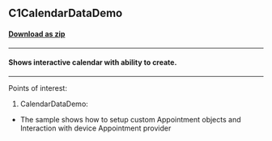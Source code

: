## C1CalendarDataDemo
#### [Download as zip](https://grapecity.github.io/DownGit/#/home?url=https://github.com/GrapeCity/ComponentOne-UWP-Samples/tree/master/C1.UWP.Calendar/VB/CalendarData)
____
#### Shows interactive calendar with ability to create.
____
Points of interest:

1) CalendarDataDemo:

* The sample shows how to setup custom Appointment objects and Interaction with device Appointment provider

